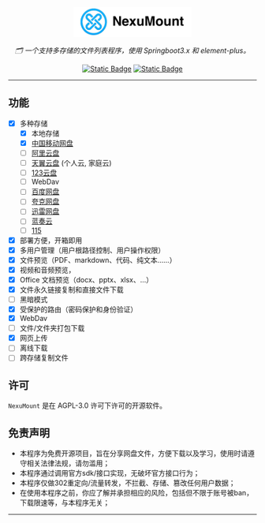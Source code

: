 <div align="center">
    <img src="	https://github.com/Meyvar/NexuMount/raw/main/src/assets/logo.png" height="60"/>
    <p><em>🗂️ 一个支持多存储的文件列表程序，使用 Springboot3.x 和 element-plus。</em></p>
</div>
<div align="center">

  [![Static Badge](https://img.shields.io/badge/NexuMount-blue?label=link&labelColor=green&link=https%3A%2F%2Fgithub.com%2FMeyvar%2FNexuMount-server)](https://github.com/Meyvar/NexuMount)
  [![Static Badge](https://img.shields.io/badge/AGPL_3.0-green?label=license&link=https%3A%2F%2Fgithub.com%2FMeyvar%2FNexuMount%2Fblob%2Fmain%2FLICENSE)](https://github.com/Meyvar/NexuMount-server/blob/main/LICENSE)


</div>

---

## 功能

- [x] 多种存储
    - [x] 本地存储
    - [x] [中国移动网盘](https://yun.139.com/)
    - [ ] [阿里云盘](https://www.alipan.com/)
    - [ ] [天翼云盘](https://cloud.189.cn) (个人云, 家庭云)
    - [ ] [123云盘](https://www.123pan.com/)
    - [ ] WebDav
    - [ ] [百度网盘](http://pan.baidu.com/)
    - [ ] [夸克网盘](https://pan.quark.cn)
    - [ ] [迅雷网盘](https://pan.xunlei.com)
    - [ ] [蓝奏云](https://www.lanzou.com/)
    - [ ] [115](https://115.com/)
- [x] 部署方便，开箱即用
- [x] 多用户管理（用户根路径控制、用户操作权限）
- [x] 文件预览（PDF、markdown、代码、纯文本……）
- [x] 视频和音频预览，
- [x] Office 文档预览（docx、pptx、xlsx、...）
- [x] 文件永久链接复制和直接文件下载
- [ ] 黑暗模式
- [x] 受保护的路由（密码保护和身份验证）
- [x] WebDav
- [ ] 文件/文件夹打包下载
- [x] 网页上传
- [ ] 离线下载
- [ ] 跨存储复制文件

## 许可

`NexuMount` 是在 AGPL-3.0 许可下许可的开源软件。

## 免责声明

- 本程序为免费开源项目，旨在分享网盘文件，方便下载以及学习，使用时请遵守相关法律法规，请勿滥用；
- 本程序通过调用官方sdk/接口实现，无破坏官方接口行为；
- 本程序仅做302重定向/流量转发，不拦截、存储、篡改任何用户数据；
- 在使用本程序之前，你应了解并承担相应的风险，包括但不限于账号被ban，下载限速等，与本程序无关；

---
